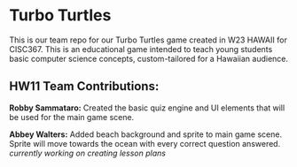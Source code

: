 # Turbo Turtles

This is our team repo for our Turbo Turtles game created in W23 HAWAII for CISC367. This is an educational game intended to teach young students basic computer science concepts, custom-tailored for a Hawaiian audience.


## HW11 Team Contributions:

**Robby Sammataro:** Created the basic quiz engine and UI elements that will be used for the main game scene.


**Abbey Walters:** Added beach background and sprite to main game scene. Sprite will move towards the ocean with every correct question answered. *currently working on creating lesson plans*
